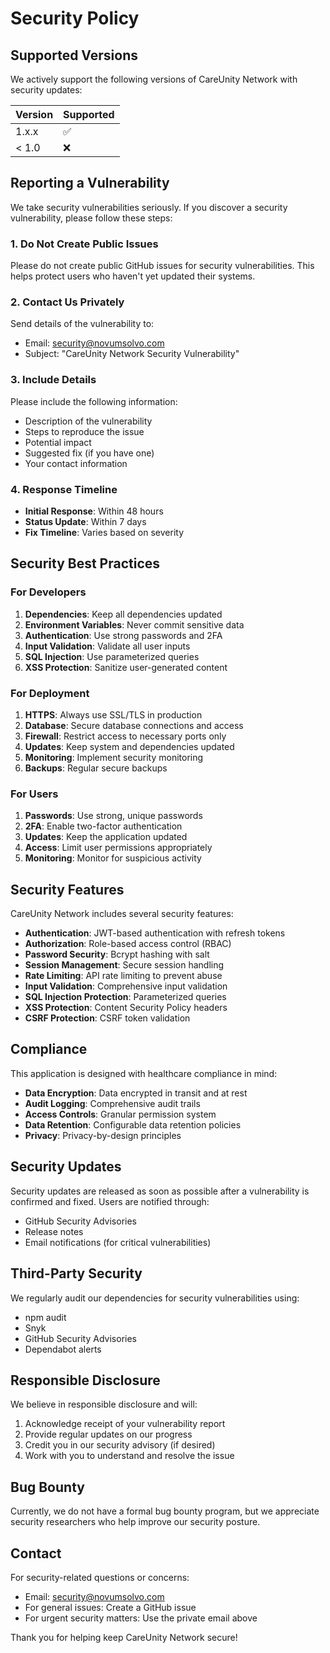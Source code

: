 # Security Policy

## Supported Versions

We actively support the following versions of CareUnity Network with security updates:

| Version | Supported          |
| ------- | ------------------ |
| 1.x.x   | :white_check_mark: |
| < 1.0   | :x:                |

## Reporting a Vulnerability

We take security vulnerabilities seriously. If you discover a security vulnerability, please follow these steps:

### 1. Do Not Create Public Issues

Please do not create public GitHub issues for security vulnerabilities. This helps protect users who haven't yet updated their systems.

### 2. Contact Us Privately

Send details of the vulnerability to:
- Email: security@novumsolvo.com
- Subject: "CareUnity Network Security Vulnerability"

### 3. Include Details

Please include the following information:
- Description of the vulnerability
- Steps to reproduce the issue
- Potential impact
- Suggested fix (if you have one)
- Your contact information

### 4. Response Timeline

- **Initial Response**: Within 48 hours
- **Status Update**: Within 7 days
- **Fix Timeline**: Varies based on severity

## Security Best Practices

### For Developers

1. **Dependencies**: Keep all dependencies updated
2. **Environment Variables**: Never commit sensitive data
3. **Authentication**: Use strong passwords and 2FA
4. **Input Validation**: Validate all user inputs
5. **SQL Injection**: Use parameterized queries
6. **XSS Protection**: Sanitize user-generated content

### For Deployment

1. **HTTPS**: Always use SSL/TLS in production
2. **Database**: Secure database connections and access
3. **Firewall**: Restrict access to necessary ports only
4. **Updates**: Keep system and dependencies updated
5. **Monitoring**: Implement security monitoring
6. **Backups**: Regular secure backups

### For Users

1. **Passwords**: Use strong, unique passwords
2. **2FA**: Enable two-factor authentication
3. **Updates**: Keep the application updated
4. **Access**: Limit user permissions appropriately
5. **Monitoring**: Monitor for suspicious activity

## Security Features

CareUnity Network includes several security features:

- **Authentication**: JWT-based authentication with refresh tokens
- **Authorization**: Role-based access control (RBAC)
- **Password Security**: Bcrypt hashing with salt
- **Session Management**: Secure session handling
- **Rate Limiting**: API rate limiting to prevent abuse
- **Input Validation**: Comprehensive input validation
- **SQL Injection Protection**: Parameterized queries
- **XSS Protection**: Content Security Policy headers
- **CSRF Protection**: CSRF token validation

## Compliance

This application is designed with healthcare compliance in mind:

- **Data Encryption**: Data encrypted in transit and at rest
- **Audit Logging**: Comprehensive audit trails
- **Access Controls**: Granular permission system
- **Data Retention**: Configurable data retention policies
- **Privacy**: Privacy-by-design principles

## Security Updates

Security updates are released as soon as possible after a vulnerability is confirmed and fixed. Users are notified through:

- GitHub Security Advisories
- Release notes
- Email notifications (for critical vulnerabilities)

## Third-Party Security

We regularly audit our dependencies for security vulnerabilities using:

- npm audit
- Snyk
- GitHub Security Advisories
- Dependabot alerts

## Responsible Disclosure

We believe in responsible disclosure and will:

1. Acknowledge receipt of your vulnerability report
2. Provide regular updates on our progress
3. Credit you in our security advisory (if desired)
4. Work with you to understand and resolve the issue

## Bug Bounty

Currently, we do not have a formal bug bounty program, but we appreciate security researchers who help improve our security posture.

## Contact

For security-related questions or concerns:
- Email: security@novumsolvo.com
- For general issues: Create a GitHub issue
- For urgent security matters: Use the private email above

Thank you for helping keep CareUnity Network secure!
